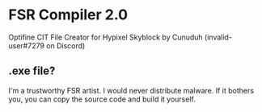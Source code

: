 # FSR Compiler 2.0

Optifine CIT File Creator for Hypixel Skyblock by Cunuduh (invalid-user#7279 on Discord)

## .exe file?

I'm a trustworthy FSR artist. I would never distribute malware. If it bothers you, you can copy the source code and build it yourself.
